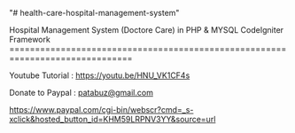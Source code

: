 "# health-care-hospital-management-system" 



Hospital Management System (Doctore Care) in PHP & MYSQL CodeIgniter Framework ==============================================================================



Youtube Tutorial : https://youtu.be/HNU_VK1CF4s

Donate to Paypal : patabuz@gmail.com

https://www.paypal.com/cgi-bin/webscr?cmd=_s-xclick&hosted_button_id=KHM59LRPNV3YY&source=url
